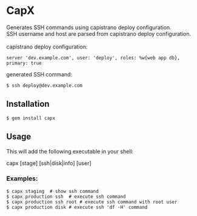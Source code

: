 # CapX

Generates SSH commands using capistrano deploy configuration. \
SSH username and host are parsed from capistrano deploy configuration. \
\
capistrano deploy configuration:

    server 'dev.example.com', user: 'deploy', roles: %w{web app db}, primary: true
generated SSH command:

    $ ssh deploy@dev.example.com

## Installation


    $ gem install capx


## Usage



This will add the following executable in your shell:


capx [stage] [ssh|disk|info] [user]


### Examples:

    $ capx staging  # show ssh command
    $ capx production ssh  # execute ssh command
    $ capx production ssh root # execute ssh command with root user
    $ capx production disk # execute ssh 'df -H' command
